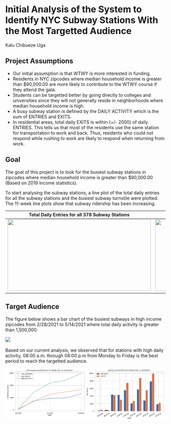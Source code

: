 # Initial Analysis of the System to Identify NYC Subway Stations With the Most Targetted Audience

Kalu Chibueze Uga

## Project Assumptions
* Our initial assumption is that WTWY is more interested in funding.
* Residents in NYC zipcodes where median household income is greater than $90,000.00 are more likely to contribute to the WTWY course if they attend the gala.
* Students can be targetted better by going directly to colleges and universities since they will not generally reside in neighborhoods where median household income is high. 
* A busy subway station is defined by the DAILY ACTIVITY which is the sum of ENTRIES and EXITS. 
* In residential areas, total daily EXITS is within (+/- 2000) of daily ENTRIES. This tells us that most of the residents use the same station for transportation to work and back. Thus, residents who could not respond while rushing to work are likely to respond when returning from work.


## Goal
The goal of this project is to look for the busiest subway stations in zipcodes where median household income is greater than $90,000.00 (Based on 2019 income statistics). 

To start analysing the subway stations, a line plot of the total daily entries for all the subway stations and the busiest subway turnstile were plotted. The 11-week line plots show that subway ridership has been increasing.

| Total Daily Entries for all 378 Subway Stations | Busiest Turnstile: PATH NEW WTC, R540, PTH22 |
|:----: |:------:|
| <img src="/Users/amyphillip/Desktop/Metis/project_1_nycsubway/plots/Subway_total_daily_entries.png" width = "450" height = "225">   | <img src="/Users/amyphillip/Desktop/Metis/project_1_nycsubway/plots/Subway_busiest_turnstile.png" width = "450" height = "225">    |

## Target Audience
The figure below shows a bar chart of the busiest subways in high income zipcodes from 2/28/2021 to 5/14/2021 where total daily activity is greater than 1,500,000.

<img src="/Users/amyphillip/Desktop/Metis/project_1_nycsubway/plots/Subway_target_stations.png">

Based on our current analysis, we observed that for stations with high daily activity, 08:00 a.m. through 08:00 p.m from Monday to Friday is the best period to reach the targetted audience.

![4HR Events](https://github.com/kuga01/kcu_project_files/blob/main/MTA_Project_Final/plots/Subway_4hr.png)
